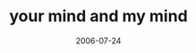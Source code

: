 ---
layout: base.njk
title : 'your mind and my mind' 
view_title : 'your mind and my mind' 
year : '2006' 
date : '2006-07-24' 
img_file : '/drawing/yourmindandmymind.png' 
html_file : 'yourmindandmymind' 
next_html : 'ineedyoutobewithme.html' 
year_order : '182' 
permalink : "title/{{html_file}}.html"
---
